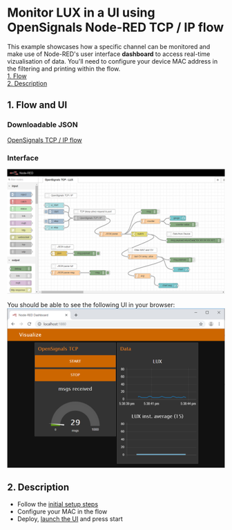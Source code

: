 # Monitor LUX in a UI using OpenSignals Node-RED TCP / IP flow

This example showcases how a specific channel can be monitored and make use of Node-RED's user interface **dashboard** to access real-time vizualisation of data. 
You'll need to configure your device MAC address in the filtering and printing within the flow.  
[1. Flow](#flow)  
[2. Description](#desc)  

##  1. Flow and UI <a name="flow"></a>  
### Downloadable JSON
[OpenSignals TCP / IP flow](/LUX_ui/OS_TCP_LUX_ui.json)  

### Interface
![LUX UI FLow](LUX_mon_flow.png "OpenSignals TCP LUX UI Flow")

You should be able to see the following UI in your browser:
![LUX UI FLow](LUX_mon_ui.png "OpenSignals TCP LUX UI")


##  2. Description <a name="desc"></a>  
- Follow the [initial setup steps](https://github.com/malfarasplux/opensignals-nodered/#set)  
- Configure your MAC in the flow  
- Deploy, [launch the UI](http://localhost:1880/ui) and press start   
